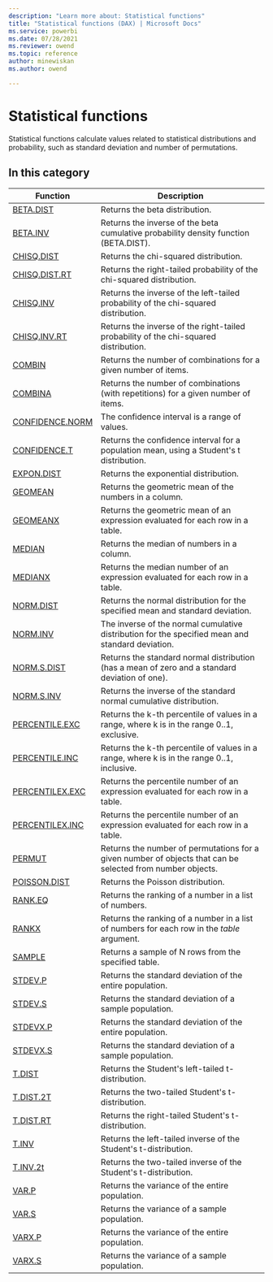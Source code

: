 ```yaml
---
description: "Learn more about: Statistical functions"
title: "Statistical functions (DAX) | Microsoft Docs"
ms.service: powerbi 
ms.date: 07/28/2021
ms.reviewer: owend
ms.topic: reference
author: minewiskan
ms.author: owend

---
```

# Statistical functions

Statistical functions calculate values related to statistical distributions and probability, such as standard deviation and number of permutations.
  
## In this category

|Function  |Description  |
|---------|---------|
|[BETA.DIST](beta-dist-function-dax.md)     |  Returns the beta distribution.        |
|[BETA.INV](beta-inv-function-dax.md)     |  Returns the inverse of the beta cumulative probability density function (BETA.DIST).         |
|[CHISQ.DIST](chisq-dist-function-dax.md)     |  Returns the chi-squared distribution.         |
|[CHISQ.DIST.RT](chisq-dist-rt-function-dax.md)     |  Returns the right-tailed probability of the chi-squared distribution.        |
|[CHISQ.INV](chisq-inv-function-dax.md)     |  Returns the inverse of the left-tailed probability of the chi-squared distribution.         |
|[CHISQ.INV.RT](chisq-inv-rt-function-dax.md)      |  Returns the inverse of the right-tailed probability of the chi-squared distribution.       |
|[COMBIN](combin-function-dax.md)     | Returns the number of combinations for a given number of items.        |
|[COMBINA](combina-function-dax.md)     |  Returns the number of combinations (with repetitions) for a given number of items.        |
|[CONFIDENCE.NORM](confidence-norm-function-dax.md)      | The confidence interval is a range of values.         |
|[CONFIDENCE.T](confidence-t-function-dax.md)      |  Returns the confidence interval for a population mean, using a Student's t distribution.       |
|[EXPON.DIST](expon-dist-function-dax.md)      |  Returns the exponential distribution.        |
|[GEOMEAN](geomean-function-dax.md)     |  Returns the geometric mean of the numbers in a column.        |
|[GEOMEANX](geomeanx-function-dax.md)      | Returns the geometric mean of an expression evaluated for each row in a table.        |
|[MEDIAN](median-function-dax.md)     |  Returns the median of numbers in a column.       |
|[MEDIANX](medianx-function-dax.md)     |   Returns the median number of an expression evaluated for each row in a table.       |
|[NORM.DIST](norm-dist-dax.md)     |  Returns the normal distribution for the specified mean and standard deviation.        |
|[NORM.INV](norm-inv-dax.md)       |  The inverse of the normal cumulative distribution for the specified mean and standard deviation.       |
|[NORM.S.DIST](norm-s-dist-dax.md)       |  Returns the standard normal distribution (has a mean of zero and a standard deviation of one).       |
|[NORM.S.INV](norm-s-inv-dax.md)     |  Returns the inverse of the standard normal cumulative distribution.       |
|[PERCENTILE.EXC](percentile-exc-function-dax.md)     |  Returns the k-th percentile of values in a range, where k is in the range 0..1, exclusive.        |
|[PERCENTILE.INC](percentile-inc-function-dax.md)      |  Returns the k-th percentile of values in a range, where k is in the range 0..1, inclusive.        |
|[PERCENTILEX.EXC](percentilex-exc-function-dax.md)     | Returns the percentile number of an expression evaluated for each row in a table.        |
|[PERCENTILEX.INC](percentilex-inc-function-dax.md)    | Returns the percentile number of an expression evaluated for each row in a table.         |
|[PERMUT](permut-function-dax.md)    | Returns the number of permutations for a given number of objects that can be selected from number objects.        |
|[POISSON.DIST](poisson-dist-function-dax.md)      |  Returns the Poisson distribution.       |
|[RANK.EQ](rank-eq-function-dax.md)    | Returns the ranking of a number in a list of numbers.        |
|[RANKX](rankx-function-dax.md)      | Returns the ranking of a number in a list of numbers for each row in the *table* argument.          |
|[SAMPLE](sample-function-dax.md)       |  Returns a sample of N rows from the specified table.        |
|[STDEV.P](stdev-p-function-dax.md)     |  Returns the standard deviation of the entire population.        |
|[STDEV.S](stdev-s-function-dax.md)      |  Returns the standard deviation of a sample population.        |
|[STDEVX.P](stdevx-p-function-dax.md)      | Returns the standard deviation of the entire population.         |
|[STDEVX.S](stdevx-s-function-dax.md)      |  Returns the standard deviation of a sample population.         |
|[T.DIST](t-dist-dax.md)    | Returns the Student's left-tailed t-distribution.        |
|[T.DIST.2T](t-dist-2t-dax.md)    | Returns the two-tailed Student's t-distribution.        |
|[T.DIST.RT](t-dist-rt-dax.md)     | Returns the right-tailed Student's t-distribution.        |
|[T.INV](t-inv-dax.md)     | Returns the left-tailed inverse of the Student's t-distribution.        |
|[T.INV.2t](t-inv-2t-dax.md)     | Returns the two-tailed inverse of the Student's t-distribution.        |
|[VAR.P](var-p-function-dax.md)    | Returns the variance of the entire population.         |
|[VAR.S](var-s-function-dax.md)    |  Returns the variance of a sample population.         |
|[VARX.P](varx-p-function-dax.md)     | Returns the variance of the entire population.         |
|[VARX.S](varx-s-function-dax.md)     | Returns the variance of a sample population.        |
